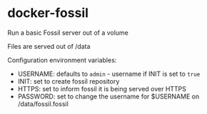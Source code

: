 # docker-fossil

Run a basic Fossil server out of a volume

Files are served out of /data

Configuration environment variables:

- USERNAME: defaults to `admin` - username if INIT is set to `true`
- INIT: set to create fossil repository
- HTTPS: set to inform fossil it is being served over HTTPS
- PASSWORD: set to change the username for $USERNAME on /data/fossil.fossil

